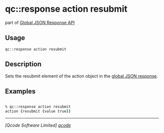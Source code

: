 qc::response action resubmit
===========

part of [Global JSON Response API](../response_api.md)

Usage
-----
`qc::response action resubmit`

Description
-----------
Sets the resubmit element of the action object in the [global JSON response].

Examples
--------
```tcl

% qc::response action resubmit
action {resubmit {value true}}

```

----------------------------------
*[Qcode Software Limited] [qcode]*

[qcode]: http://www.qcode.co.uk "Qcode Software"
[global JSON response]: ../global-json-response.md

